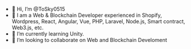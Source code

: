 - 👋 Hi, I’m @ToSky0515
- 👀 I am a Web & Blockchain Developer experienced in Shopify, Wordpress, React, Angular, Vue, PHP, Laravel, Node.js, Smart contract, Web3.js, etc.
- 🌱 I’m currently learning Unity.
- 💞️ I’m looking to collaborate on Web and Blockchain Develoment

<!---
ToSky0515/ToSky0515 is a ✨ special ✨ repository because its `README.md` (this file) appears on your GitHub profile.
You can click the Preview link to take a look at your changes.
--->
